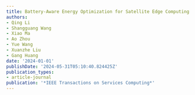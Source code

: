 ```yaml
---
title: Battery-Aware Energy Optimization for Satellite Edge Computing
authors:
- Qing Li
- Shangguang Wang
- Xiao Ma
- Ao Zhou
- Yue Wang
- Xuanzhe Liu
- Gang Huang
date: '2024-01-01'
publishDate: '2024-05-31T05:10:40.824425Z'
publication_types:
- article-journal
publication: '*IEEE Transactions on Services Computing*'
---
```

